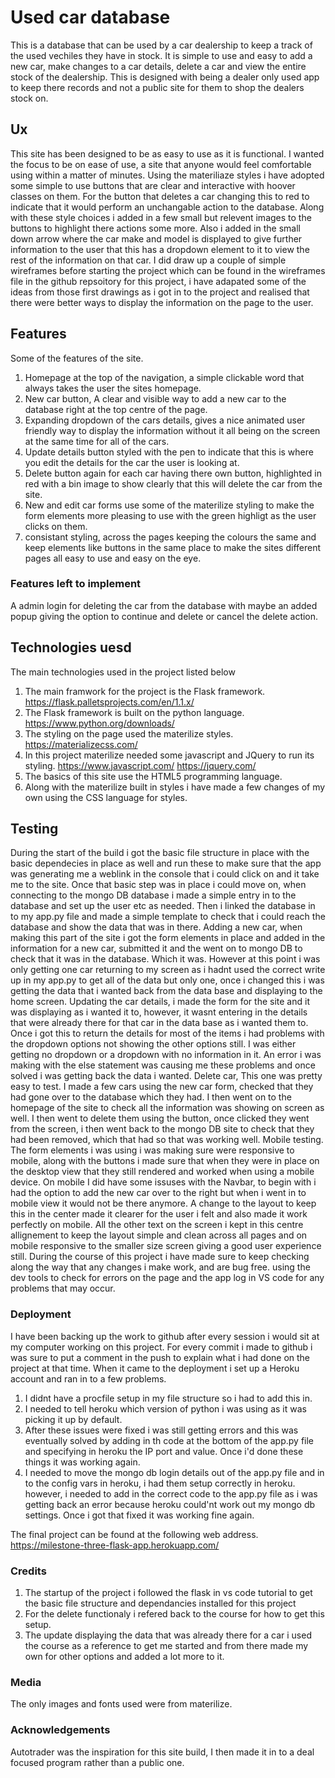 # Used car database
This is a database that can be used by a car dealership to keep a track of the used vechiles they have in stock. It is simple to use and easy to add a new car, make changes to a car details, delete a car and view the entire stock of the dealership.
This is designed with being a dealer only used app to keep there records and not a public site for them to shop the dealers stock on.

## Ux
This site has been designed to be as easy to use as it is functional. I wanted the focus to be on ease of use, a site that anyone would feel comfortable using within a matter of minutes. 
Using the materiliaze styles i have adopted some simple to use buttons that are clear and interactive with hoover classes on them. For the button that deletes a car changing this to red to indicate that it would perform an unchangable action to the database. 
Along with these style choices i added in a few small but relevent images to the buttons to highlight there actions some more. Also i added in the small down arrow where the car make and model is displayed to give further information to the user that this has a dropdown element to it to view the rest of the information on that car.
I did draw up a couple of simple wireframes before starting the project which can be found in the wireframes file in the github repsoitory for this project, i have adapated some of the ideas from those first drawings as i got in to the project and realised that there were better ways to display the information on the page to the user.

## Features
Some of the features of the site.
1. Homepage at the top of the navigation, a simple clickable word that always takes the user the sites homepage.
1. New car button, A clear and visible way to add a new car to the database right at the top centre of the page.
1. Expanding dropdown of the cars details, gives a nice animated user friendly way to display the information without it all being on the screen at the same time for all of the cars.
1. Update details button styled with the pen to indicate that this is where you edit the details for the car the user is looking at.
1. Delete button again for each car having there own button, highlighted in red with a bin image to show clearly that this will delete the car from the site.
1. New and edit car forms use some of the materilize styling to make the form elements more pleasing to use with the green highligt as the user clicks on them.
1. consistant styling, across the pages keeping the colours the same and keep elements like buttons in the same place to make the sites different pages all easy to use and easy on the eye.

### Features left to implement
A admin login for deleting the car from the database with maybe an added popup giving the option to continue and delete or cancel the delete action.

## Technologies uesd
The main technologies used in the project listed below
1. The main framwork for the project is the Flask framework. https://flask.palletsprojects.com/en/1.1.x/
1. The Flask framework is built on the python language. https://www.python.org/downloads/
1. The styling on the page used the materilize styles. https://materializecss.com/
1. In this project materilize needed some javascript and JQuery to run its styling. https://www.javascript.com/  https://jquery.com/
1. The basics of this site use the HTML5 programming language. 
1. Along with the materilize built in styles i have made a few changes of my own using the CSS language for styles.

## Testing
During the start of the build i got the basic file structure in place with the basic dependecies in place as well and run these to make sure that the app was generating me a weblink in the console that i could click on and it take me to the site. 
Once that basic step was in place i could move on, when connecting to the mongo DB database i made a simple entry in to the database and set up the user etc as needed. Then i linked the database in to my app.py file and made a simple template to check that i could reach the database and show the data that was in there. 
Adding a new car, when making this part of the site i got the form elements in place and added in the information for a new car, submitted it and the went on to mongo DB to check that it was in the database. Which it was. However at this point i was only getting one car returning to my screen as i hadnt used the correct write up in my app.py to get all of the data but only one, once i changed this i was getting the data that i wanted back from the data base and displaying to the home screen.
Updating the car details, i made the form for the site and it was displaying as i wanted it to, however, it wasnt entering in the details that were already there for that car in the data base as i wanted them to. Once i got this to return the details for most of the items i had problems with the dropdown options not showing the other options still. I was either getting no dropdown or a dropdown with no information in it. An error i was making with the else statement was causing me these problems and once solved i was getting back the data i wanted.
Delete car, This one was pretty easy to test. I made a few cars using the new car form, checked that they had gone over to the database which they had. I then went on to the homepage of the site to check all the information was showing on screen as well. I then went to delete them using the button, once clicked they went from the screen, i then went back to the mongo DB site to check that they had been removed, which that had so that was working well.
Mobile testing. The form elements i was using i was making sure were responsive to mobile, along with the buttons i made sure that when they were in place on the desktop view that they still rendered and worked when using a mobile device. 
On mobile I did have some issuses with the Navbar, to begin with i had the option to add the new car over to the right but when i went in to mobile view it would not be there anymore. A change to the layout to keep this in the center made it clearer for the user i felt and also made it work perfectly on mobile. All the other text on the screen i kept in this centre allignement to keep the layout simple and clean across all pages and on mobile responsive to the smaller size screen giving a good user experience still.
During the course of this project i have made sure to keep checking along the way that any changes i make work, and are bug free. using the dev tools to check for errors on the page and the app log in VS code for any problems that may occur.

### Deployment 
I have been backing up the work to github after every session i would sit at my computer working on this project. For every commit i made to github i was sure to put a comment in the push to explain what i had done on the project at that time. When it came to the deployment i set up a Heroku account and ran in to a few problems.
1. I didnt have a procfile setup in my file structure so i had to add this in.
1. I needed to tell heroku which version of python i was using as it was picking it up by default.
1. After these issues were fixed i was still getting errors and this was eventually solved by adding in th code at the bottom of the app.py file and specifying in heroku the IP port and value. Once i'd done these things it was working again.
1. I needed to move the mongo db login details out of the app.py file and in to the config vars in heroku, i had them setup correctly in heroku. however, i needed to add in the correct code to the app.py file as i was getting back an error because heroku could'nt work out my mongo db settings. Once i got that fixed it was working fine again.

The final project can be found at the following web address. https://milestone-three-flask-app.herokuapp.com/

### Credits
1. The startup of the project i followed the flask in vs code tutorial to get the basic file structure and dependancies installed for this project
1. For the delete functionaly i refered back to the course for how to get this setup.
1. The update displaying the data that was already there for a car i used the course as a reference to get me started and from there made my own for other options and added a lot more to it.

### Media
The only images and fonts used were from materilize.

### Acknowledgements
Autotrader was the inspiration for this site build, I then made it in to a deal focused program rather than a public one.

